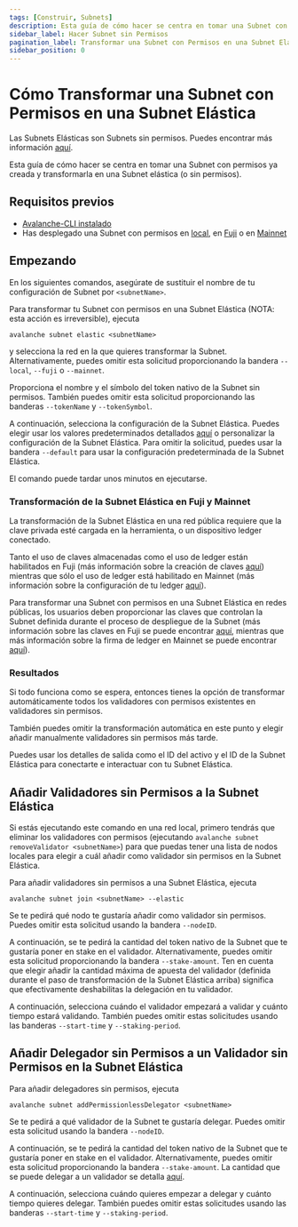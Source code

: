 ```yaml
---
tags: [Construir, Subnets]
description: Esta guía de cómo hacer se centra en tomar una Subnet con permisos ya creada y transformarla en una Subnet elástica (o sin permisos).
sidebar_label: Hacer Subnet sin Permisos
pagination_label: Transformar una Subnet con Permisos en una Subnet Elástica
sidebar_position: 0
---
```


# Cómo Transformar una Subnet con Permisos en una Subnet Elástica

Las Subnets Elásticas son Subnets sin permisos. Puedes encontrar más información [aquí](/build/subnet/elastic/elastic-parameters.md).

Esta guía de cómo hacer se centra en tomar una Subnet con permisos ya creada y transformarla en una
Subnet elástica (o sin permisos).

## Requisitos previos

- [Avalanche-CLI instalado](/tooling/cli-guides/install-avalanche-cli.md)
- Has desplegado una Subnet con permisos en [local](/build/subnet/deploy/local-subnet.md), en
  [Fuji](/build/subnet/deploy/fuji-testnet-subnet.md) o en [Mainnet](/build/subnet/deploy/mainnet-subnet.md)

## Empezando

En los siguientes comandos, asegúrate de sustituir el nombre de tu configuración de Subnet por
`<subnetName>`.

Para transformar tu Subnet con permisos en una Subnet Elástica (NOTA: esta acción es irreversible), ejecuta

`avalanche subnet elastic <subnetName>`

y selecciona la red en la que quieres transformar la Subnet. Alternativamente, puedes omitir esta
solicitud proporcionando la bandera `--local`, `--fuji` o `--mainnet`.

Proporciona el nombre y el símbolo del token nativo de la Subnet sin permisos. También puedes omitir
esta solicitud proporcionando las banderas `--tokenName` y `--tokenSymbol`.

A continuación, selecciona la configuración de la Subnet Elástica. Puedes elegir usar los valores predeterminados detallados
[aquí](/build/subnet/elastic/elastic-parameters.md#primary-network-parameters-on-mainnet)
o personalizar la configuración de la Subnet Elástica. Para omitir la solicitud, puedes usar la bandera `--default` para usar
la configuración predeterminada de la Subnet Elástica.

El comando puede tardar unos minutos en ejecutarse.

### Transformación de la Subnet Elástica en Fuji y Mainnet

La transformación de la Subnet Elástica en una red pública requiere que la clave privada esté cargada en la herramienta, o un
dispositivo ledger conectado.

Tanto el uso de claves almacenadas como el uso de ledger están habilitados en Fuji (más información sobre la creación de claves
[aquí](/build/subnet/deploy/fuji-testnet-subnet.md#private-key))
mientras que sólo el uso de ledger está habilitado en Mainnet (más información sobre la configuración de tu ledger
[aquí](/build/subnet/deploy/mainnet-subnet.md#setting-up-your-ledger)).

Para transformar una Subnet con permisos en una Subnet Elástica en redes públicas, los usuarios deben
proporcionar las claves que controlan la Subnet definida durante el proceso de despliegue de la Subnet (más información sobre las claves en Fuji se puede encontrar
[aquí](/build/subnet/deploy/fuji-testnet-subnet.md#deploy-the-subnet),
mientras que más información sobre la firma de ledger en Mainnet se puede encontrar
[aquí](/build/subnet/deploy/mainnet-subnet.md#deploy-the-subnet)).

### Resultados

Si todo funciona como se espera, entonces tienes la opción de transformar automáticamente todos los validadores con permisos existentes en validadores sin permisos.

También puedes omitir la transformación automática en este punto y elegir añadir manualmente validadores sin permisos más tarde.

Puedes usar los detalles de salida como el ID del activo y el ID de la Subnet Elástica para conectarte e interactuar con tu Subnet Elástica.

## Añadir Validadores sin Permisos a la Subnet Elástica

Si estás ejecutando este comando en una red local, primero tendrás que eliminar los validadores con permisos (ejecutando `avalanche subnet removeValidator <subnetName>`) para que puedas tener una lista de nodos locales para elegir a cuál añadir como validador sin permisos en la Subnet Elástica.

Para añadir validadores sin permisos a una Subnet Elástica, ejecuta

`avalanche subnet join <subnetName> --elastic`

Se te pedirá qué nodo te gustaría añadir como validador sin permisos. Puedes omitir esta solicitud usando la bandera `--nodeID`.

A continuación, se te pedirá la cantidad del token nativo de la Subnet que te gustaría poner en stake en el validador. Alternativamente, puedes omitir esta solicitud proporcionando la bandera `--stake-amount`. Ten en cuenta que elegir añadir la cantidad máxima de apuesta del validador (definida durante el paso de transformación de la Subnet Elástica arriba) significa que efectivamente deshabilitas la delegación en tu validador.

A continuación, selecciona cuándo el validador empezará a validar y cuánto tiempo estará validando. También puedes omitir estas solicitudes usando las banderas `--start-time` y `--staking-period`.

## Añadir Delegador sin Permisos a un Validador sin Permisos en la Subnet Elástica

Para añadir delegadores sin permisos, ejecuta

`avalanche subnet addPermissionlessDelegator <subnetName>`

Se te pedirá a qué validador de la Subnet te gustaría delegar. Puedes omitir esta solicitud usando la bandera `--nodeID`.

A continuación, se te pedirá la cantidad del token nativo de la Subnet que te gustaría poner en stake en el validador. Alternativamente, puedes omitir esta solicitud proporcionando la bandera `--stake-amount`. La cantidad que se puede delegar a un validador se detalla
[aquí](/build/subnet/elastic/elastic-parameters.md#delegators-weight-checks).

A continuación, selecciona cuándo quieres empezar a delegar y cuánto tiempo quieres delegar. También puedes omitir estas solicitudes usando las banderas `--start-time` y `--staking-period`.
